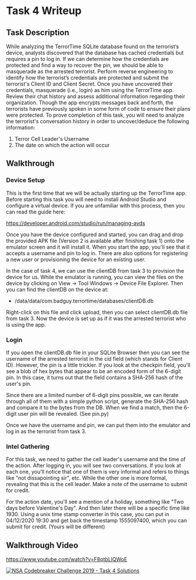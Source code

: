 # Task 4 Writeup

## Task Description

While analyzing the TerrorTime SQLite database found on the terrorist’s device, analysts discovered that the database has cached credentials but requires a pin to log in. If we can determine how the credentials are protected and find a way to recover the pin, we should be able to masquerade as the arrested terrorist. Perform reverse engineering to identify how the terrorist’s credentials are protected and submit the terrorist's Client ID and Client Secret. Once you have uncovered their credentials, masquerade (i.e., login) as him using the TerrorTime app. Review their chat history and assess additional information regarding their organization. Though the app encrypts messages back and forth, the terrorists have previously spoken in some form of code to ensure their plans were protected. To prove completion of this task, you will need to analyze the terrorist's conversation history in order to uncover/deduce the following information:

1. Terror Cell Leader's Username
1. The date on which the action will occur

## Walkthrough

### Device Setup

This is the first time that we will be actually starting up the TerrorTime app. Before starting this task you will need to install Android Studio and configure a virtual device. If you are unfamiliar with this process, then you can read the guide here:

https://developer.android.com/studio/run/managing-avds

Once you have the device configured and started, you can drag and drop the provided APK file (Version 2 is available after finishing task 1) onto the emulator screen and it will install it. When you start the app, you'll see that it accepts a username and pin to log in. There are also options for registering a new user or provisioning the device for an existing user.

In the case of task 4, we can use the clientDB from task 3 to provision the device for us. While the emulator is running, you can view the files on the device by clicking on View -> Tool Windows -> Device File Explorer. Then you can find the clientDB on the device at:

* /data/data/com.badguy.terrortime/databases/clientDB.db

Right-click on this file and click upload, then you can select clientDB.db file from task 3. Now the device is set up as if it was the arrested terrorist who is using the app.

### Login

If you open the clientDB.db file in your SQLite Browser then you can see the username of the arrested terrorist in the cid field (which stands for Client ID). However, the pin is a little trickier. If you look at the checkpin field, you'll see a blob of hex bytes that appear to be an encoded form of the 6-digit pin. In this case, it turns out that the field contains a SHA-256 hash of the user's pin.

Since there are a limited number of 6-digit pins possible, we can iterate through all of them with a simple python script, generate the SHA-256 hash and compare it to the bytes from the DB. When we find a match, then the 6-digit user pin will be revealed. (See pin.py)

Once we have the username and pin, we can put them into the emulator and log in as the terrorist from task 3.

### Intel Gathering

For this task, we need to gather the cell leader's username and the time of the action. After logging in, you will see two conversations. If you look at each one, you'll notice that one of them is very informal and refers to things like "not dissapointing sir", etc. While the other one is more formal, revealing that this is the cell leader. Make a note of the username to submit for credit.

For the action date, you'll see a mention of a holiday, something like "Two days before Valentine's Day". And then later there will be a specific time like 1930. Using a unix time stamp converter in this case, you can put in 04/12/2020 19:30 and get back the timestamp 1555097400, which you can submit for credit. (Yours will be different)

## Walkthrough Video
https://www.youtube.com/watch?v=F8ptbLlQWoE

[![NSA Codebreaker Challenge 2019 - Task 4 Solutions](https://img.youtube.com/vi/F8ptbLlQWoE/0.jpg)](https://www.youtube.com/watch?v=F8ptbLlQWoE)

